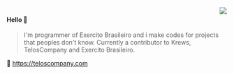 <img align="right" src="https://github-readme-stats.vercel.app/api?username=Teloschet&show_icons=true&icon_color=805AD5&text_color=718096&bg_color=ffffff&hide_title=true" />

#### Hello 👏

> I'm programmer of Exercito Brasileiro and i make codes for projects that peoples don't know.
> Currently a contributor to Krews, TelosCompany and Exercito Brasileiro.

🔗 https://teloscompany.com
